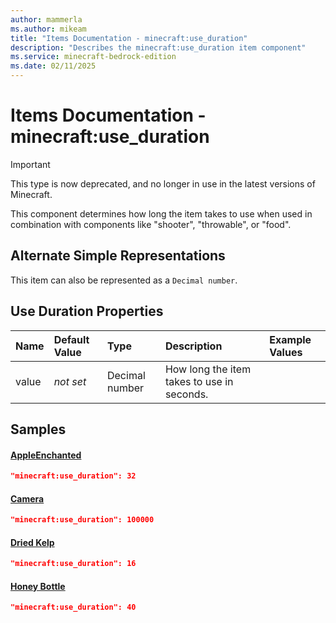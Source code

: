 ```yaml
---
author: mammerla
ms.author: mikeam
title: "Items Documentation - minecraft:use_duration"
description: "Describes the minecraft:use_duration item component"
ms.service: minecraft-bedrock-edition
ms.date: 02/11/2025 
---
```


# Items Documentation - minecraft:use_duration

> [!IMPORTANT]
> This type is now deprecated, and no longer in use in the latest versions of Minecraft.

This component determines how long the item takes to use when used in combination with components like "shooter", "throwable", or "food".

## Alternate Simple Representations

This item can also be represented as a `Decimal number`.


## Use Duration Properties

|Name       |Default Value |Type |Description |Example Values |
|:----------|:-------------|:----|:-----------|:------------- |
| value | *not set* | Decimal number | How long the item takes to use in seconds. |  | 

## Samples

#### [AppleEnchanted](https://github.com/Mojang/bedrock-samples/tree/preview/behavior_pack/items/appleEnchanted.json)


```json
"minecraft:use_duration": 32
```

#### [Camera](https://github.com/Mojang/bedrock-samples/tree/preview/behavior_pack/items/camera.json)


```json
"minecraft:use_duration": 100000
```

#### [Dried Kelp](https://github.com/Mojang/bedrock-samples/tree/preview/behavior_pack/items/dried_kelp.json)


```json
"minecraft:use_duration": 16
```

#### [Honey Bottle](https://github.com/Mojang/bedrock-samples/tree/preview/behavior_pack/items/honey_bottle.json)


```json
"minecraft:use_duration": 40
```
